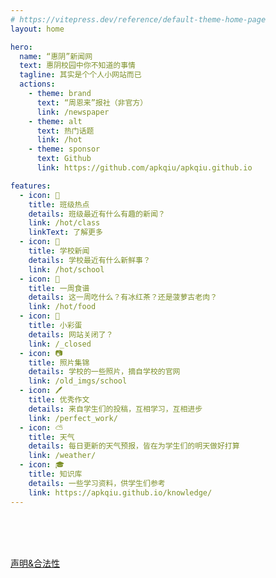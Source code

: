 ```yaml
---
# https://vitepress.dev/reference/default-theme-home-page
layout: home

hero:
  name: “惠阴”新闻网
  text: 惠阴校园中你不知道的事情
  tagline: 其实是个个人小网站而已
  actions:
    - theme: brand
      text: “周恩来”报社（非官方）
      link: /newspaper
    - theme: alt
      text: 热门话题
      link: /hot
    - theme: sponsor
      text: Github
      link: https://github.com/apkqiu/apkqiu.github.io

features:
  - icon: 📰
    title: 班级热点
    details: 班级最近有什么有趣的新闻？
    link: /hot/class
    linkText: 了解更多
  - icon: 🏫
    title: 学校新闻
    details: 学校最近有什么新鲜事？
    link: /hot/school
  - icon: 🍴
    title: 一周食谱
    details: 这一周吃什么？有冰红茶？还是菠萝古老肉？
    link: /hot/food
  - icon: 🤡
    title: 小彩蛋
    details: 网站关闭了？
    link: /_closed
  - icon: 📷
    title: 照片集锦
    details: 学校的一些照片，摘自学校的官网
    link: /old_imgs/school
  - icon: 🖊
    title: 优秀作文
    details: 来自学生们的投稿，互相学习，互相进步
    link: /perfect_work/
  - icon: ⛅
    title: 天气
    details: 每日更新的天气预报，皆在为学生们的明天做好打算
    link: /weather/
  - icon: 🎓
    title: 知识库
    details: 一些学习资料，供学生们参考
    link: https://apkqiu.github.io/knowledge/
---
```

<br>

<script setup>
import {
  VPTeamPage,
  VPTeamPageTitle,
  VPTeamMembers
} from 'vitepress/theme'

const members = [
  {
    avatar: 'https://avatars.githubusercontent.com/u/83914008',
    name: 'apkqiu',
    title: '网站制作者',
    links: [
      { icon: 'github', link: 'https://github.com/apkqiu'},
      { icon: 'x', link: 'https://twitter.com/apkqiu' },
      { icon: 'wechat', link: 'weixin://contacts/profile/PuroMas' },
      { icon: 'qq' , link: 'tencent://message/?uin=1145328374' },
      { icon: 'maildotru', link: 'mailto:apkqiu@qq.com' },
      { icon: 'discord', link: 'https://discord.gg/apkqiu' },
    ]
  },
  {
    avatar: "https://avatars.githubusercontent.com/u/221084849",
    name: "bantang32",
    title: "“半糖一班”网站制作者",
    links:[
      { icon: 'github', link: 'https://github.com/bantang32' },
      { icon: 'maildotru', link: 'mailto:Caixukun11451489@outlook.com' },
      { icon: 'wechat', link: 'weixin://contacts/profile/Chaoxi11451454188' },
      
    ]
  },
  {
    avatar:"https://cn.cravatar.com/avatar/?d=mp&s=512",
    name:"期待你的加入"
  }
]
</script>
<br>
<br>


<VPTeamPage id="team">
  <VPTeamPageTitle>
    <template #title>
      制作团队
    </template>
    <template #lead>
      我们是一群热爱八卦的人，喜欢分享学校新闻，喜欢分享美食。
    </template>
  </VPTeamPageTitle>
  <VPTeamMembers :members="members"/>
</VPTeamPage>

[声明&合法性](/_law)

<!-- 
[为什么限制网站访问？](/_why) -->
